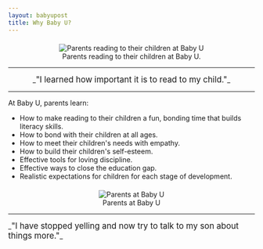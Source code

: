 ```yaml
---
layout: babyupost
title: Why Baby U?
---
```



<div style="text-align:center; margin-top:20px;" class="photo-caption"> 
<img alt="Parents reading to their children at Baby U" src="https://c2.staticflickr.com/6/5818/21629936559_4ccf6d5a6e_z.jpg" />
<br />Parents reading to their children at Baby U.
</div>


---

<div style="text-align:center;" markdown="1">
_<big>"I learned how important it is to read to my child."</big>_
</div>

---



At Baby U, parents learn:

* How to make reading to their children a fun, bonding time that builds literacy skills.
* How to bond with their children at all ages.
* How to meet their children's needs with empathy.
* How to build their children's self-esteem.
* Effective tools for loving discipline.
* Effective ways to close the education gap.
* Realistic expectations for children for each stage of development.




<div style="text-align:center; margin-top:20px;" class="photo-caption"> 
<img alt="Parents at Baby U" src="https://c2.staticflickr.com/6/5665/21629035648_072aa2c42d_z.jpg" />
<br />Parents at Baby U
</div>

---


<div>
_<big>"I have stopped yelling and now try to talk to my son about things more."</big>_
</div>
